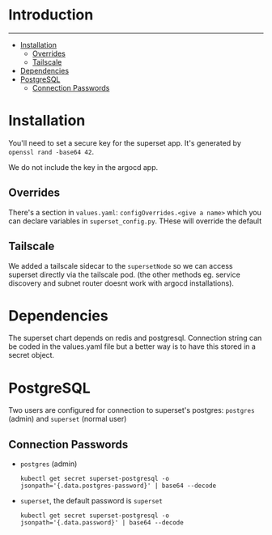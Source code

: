 # Introduction

---


<!-- mtoc-start -->

* [Installation](#installation)
  * [Overrides](#overrides)
  * [Tailscale](#tailscale)
* [Dependencies](#dependencies)
* [PostgreSQL](#postgresql)
  * [Connection Passwords](#connection-passwords)

<!-- mtoc-end -->

# Installation

You'll need to set a secure key for the superset app. It's generated by `openssl rand -base64 42`.

We do not include the key in the argocd app.

## Overrides

There's a section in `values.yaml`: `configOverrides.<give a name>` which you can declare variables in `superset_config.py`. THese will override the default

## Tailscale

We added a tailscale sidecar to the `supersetNode` so we can access superset directly via the tailscale pod. (the other methods eg. service discovery and subnet router doesnt work with argocd installations).

# Dependencies

The superset chart depends on redis and postgresql. Connection string can be coded in the values.yaml file but a better way is to have this stored in a secret object.

# PostgreSQL

Two users are configured for connection to superset's postgres: `postgres` (admin) and `superset` (normal user)

## Connection Passwords

* `postgres` (admin)

  ```
  kubectl get secret superset-postgresql -o jsonpath='{.data.postgres-password}' | base64 --decode
  ```

* `superset`, the default password is `superset`

  ```
  kubectl get secret superset-postgresql -o jsonpath='{.data.password}' | base64 --decode
  ```
